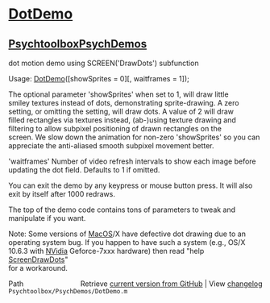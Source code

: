 # [DotDemo](DotDemo)
## [Psychtoolbox](Psychtoolbox)[PsychDemos](PsychDemos)

  
dot motion demo using SCREEN('DrawDots') subfunction  
  
Usage: [DotDemo](DotDemo)([showSprites = 0][, waitframes = 1]);  
  
The optional parameter 'showSprites' when set to 1, will draw little  
smiley textures instead of dots, demonstrating sprite-drawing. A zero  
setting, or omitting the setting, will draw dots. A value of 2 will draw  
filled rectangles via textures instead, (ab-)using texture drawing and  
filtering to allow subpixel positioning of drawn rectangles on the  
screen. We slow down the animation for non-zero 'showSprites' so you can  
appreciate the anti-aliased smooth subpixel movement better.  
  
'waitframes' Number of video refresh intervals to show each image before  
updating the dot field. Defaults to 1 if omitted.  
  
You can exit the demo by any keypress or mouse button press. It will also  
exit by itself after 1000 redraws.  
  
The top of the demo code contains tons of parameters to tweak and  
manipulate if you want.  
  
  
Note: Some versions of [MacOS](MacOS)/X have defective dot drawing due to an  
operating system bug. If you happen to have such a system (e.g., OS/X  
10.6.3 with [NVidia](NVidia) Geforce-7xxx hardware) then read "help [ScreenDrawDots](ScreenDrawDots)"  
for a workaround.  
  




<div class="code_header" style="text-align:right;">
  <span style="float:left;">Path&nbsp;&nbsp;</span> <span class="counter">Retrieve <a href=
  "https://raw.github.com/Psychtoolbox-3/Psychtoolbox-3/beta/Psychtoolbox/PsychDemos/DotDemo.m">current version from GitHub</a> | View <a href=
  "https://github.com/Psychtoolbox-3/Psychtoolbox-3/commits/beta/Psychtoolbox/PsychDemos/DotDemo.m">changelog</a></span>
</div>
<div class="code">
  <code>Psychtoolbox/PsychDemos/DotDemo.m</code>
</div>

